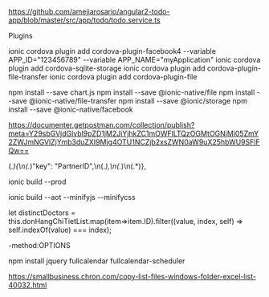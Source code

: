 https://github.com/amejiarosario/angular2-todo-app/blob/master/src/app/todo/todo.service.ts


Plugins

ionic cordova plugin add cordova-plugin-facebook4 --variable APP_ID="123456789" --variable APP_NAME="myApplication"
ionic cordova plugin add cordova-sqlite-storage
ionic cordova plugin add cordova-plugin-file-transfer
ionic cordova plugin add cordova-plugin-file



npm install --save chart.js
npm install --save @ionic-native/file
npm install --save @ionic-native/file-transfer
npm install --save @ionic/storage
npm install --save @ionic-native/facebook



https://documenter.getpostman.com/collection/publish?meta=Y29sbGVjdGlvbl9pZD1jM2JiYjhkZC1mOWFlLTQzOGMtOGNjMi05ZmY2ZWJmNGVlZjYmb3duZXI9Mjg4OTU1NCZjb2xsZWN0aW9uX25hbWU9SFlFQw==

(.*){\n(.*)\"key\"\: "PartnerID",\n(.*),\n(.*)\n(.*)},


ionic build --prod

ionic build --aot --minifyjs --minifycss



let distinctDoctors = this.donHangChiTietList.map(item=>item.ID).filter((value, index, self) => self.indexOf(value) === index);

-method:OPTIONS


npm install jquery fullcalendar fullcalendar-scheduler


https://smallbusiness.chron.com/copy-list-files-windows-folder-excel-list-40032.html